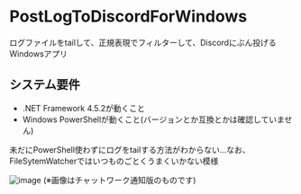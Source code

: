 # PostLogToDiscordForWindows
ログファイルをtailして、正規表現でフィルターして、Discordにぶん投げるWindowsアプリ

## システム要件
* .NET Framework 4.5.2が動くこと
* Windows PowerShellが動くこと(バージョンとか互換とかは確認していません)

未だにPowerShell使わずにログをtailする方法がわからない...なお、FileSytemWatcherではいつものごとくうまくいかない模様

![image](https://user-images.githubusercontent.com/4087776/42144700-80edf852-7df7-11e8-86b2-98cf7cc9db2a.png)
(※画像はチャットワーク通知版のものです)
